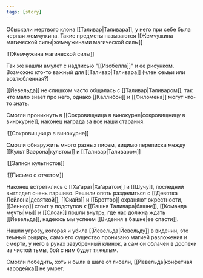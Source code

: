 ```yaml
---
tags: [story]
---
```


Обыскали мертвого клона [[Таливар|Таливара]], у него при себе была черная жемчужина. Такие предметы называются [[Жемчужина магической силы|жемчужинами магической силы]]

![[Жемчужина магической силы]]

Так же нашли амулет с надписью "[[Изобелла]]" и ее рисунком. Возможно кто-то важный для [[Таливар|Таливара]] (член семьи или возлюбленная?)

[[Йевельда]] не слишком часто общалась с [[Таливар|Таливаром]], так что мало знает про него, однако [[Каллибон]] и [[Филомена]] могут что-то знать.

Смогли проникнуть в [[Сокровищница в винокурне|сокровищницу в винокурне]], наконец награда за все наши старания.

![[Сокровищница в винокурне]]

Смогли обнаружить много разных писем, видимо переписка между [[Культ Ваэрона|культом]] и [[Таливар|Таливаром]]

![[Записи культистов]]

![[Письмо с отчетом]]

Наконец встретились с [[Ха'арат|Ха'аратом]] и [[Шучу]], последний выглядел очень паршиво. Решили опять разделиться с [[Девятка Лейлона|девяткой]], [[Скайз]] и [[Броттор]] охраняют окрестности, [[Зеннор]] стоит у подступов к [[Башня Таливара|башне]], [[Команда мечты|мы]] и [[Слоан]] пошли внутрь, где нас должна ждать [[Йевельда]], надеюсь мы успеем [[Видения в башне|ее спасти]].

Нашли угрозу, которая и убила [[Йевельда|Йевельду]] в видении, это темный рыцарь, само его существо пронизано магией разложения и смерти, у него в руках зазубренный клинок, а сам он облачен в доспехи из чистой тьмы, бой с ним будет тяжелым.

Смогли победить, хоть и были в шаге от гибели, [[Йевельда|конфетная чародейка]] не умрет.
